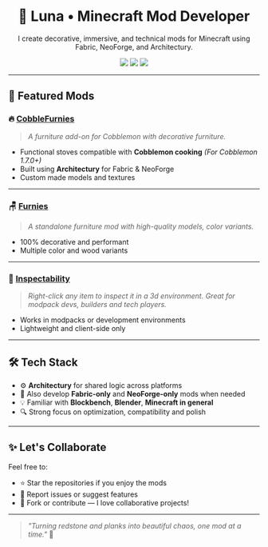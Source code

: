 <h1 align="center">🧪 Luna • Minecraft Mod Developer</h1>
<p align="center">I create decorative, immersive, and technical mods for Minecraft using Fabric, NeoForge, and Architectury.</p>

<p align="center">
  <img src="https://img.shields.io/badge/Minecraft-1.20%20%7C%201.21-brightgreen?style=for-the-badge" />
  <img src="https://img.shields.io/badge/Modloaders-Fabric%20%7C%20NeoForge%20%7C%20Architectury-blue?style=for-the-badge" />
  <img src="https://img.shields.io/badge/Multi--loader%20Support-Yes-yellow?style=for-the-badge" />
</p>

---

## 🧱 Featured Mods

### 🔥 [CobbleFurnies](https://modrinth.com/mod/cobblefurnies)
> *A furniture add-on for Cobblemon with decorative furniture.*

- Functional stoves compatible with **Cobblemon cooking** *(For Cobblemon 1.7.0+)*
- Built using **Architectury** for Fabric & NeoForge
- Custom made models and textures

---

### 🪑 [Furnies](https://modrinth.com/mod/furnies)
> *A standalone furniture mod with high-quality models, color variants.*

- 100% decorative and performant
- Multiple color and wood variants

---

### 🧐 [Inspectability](https://modrinth.com/mod/inspectability)
> *Right-click any item to inspect it in a 3d environment. Great for modpack devs, builders and tech players.*

- Works in modpacks or development environments
- Lightweight and client-side only

---

## 🛠️ Tech Stack

- ⚙️ **Architectury** for shared logic across platforms
- 🧵 Also develop **Fabric-only** and **NeoForge-only** mods when needed
- 💡 Familiar with **Blockbench**, **Blender**, **Minecraft in general**
- 🔍 Strong focus on optimization, compatibility and polish

---

## ✨ Let's Collaborate

Feel free to:
- ⭐ Star the repositories if you enjoy the mods  
- 🐛 Report issues or suggest features  
- 🤝 Fork or contribute — I love collaborative projects!

---

> _"Turning redstone and planks into beautiful chaos, one mod at a time."_ 🧪
